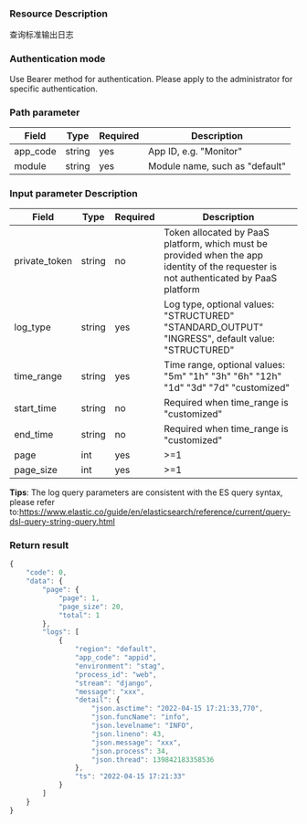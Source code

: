 ### Resource Description

查询标准输出日志

### Authentication mode

Use Bearer method for authentication. Please apply to the administrator for specific authentication.

### Path parameter

|   Field   |    Type  |  Required  |     Description     |
| ------------ | ------------ | ------ | ---------------- |
|   app_code   |   string     |   yes   |  App ID, e.g. "Monitor"   |
|   module |   string     |   yes   |   Module name, such as "default" |

### Input parameter Description
| Field              | Type | Required | Description      |
|-----------------------|----------|-----|------------------------------------------------------------------|
| private_token | string      | no   | Token allocated by PaaS platform, which must be provided when the app identity of the requester is not authenticated by PaaS platform|
| log_type              | string   | yes   | Log type, optional values: "STRUCTURED" "STANDARD_OUTPUT" "INGRESS", default value: "STRUCTURED" |
| time_range            | string   | yes   | Time range, optional values: "5m" "1h" "3h" "6h" "12h" "1d" "3d" "7d" "customized" |
| start_time            | string   | no   | Required when time_range is "customized"                                |
| end_time              | string   | no  | Required when time_range is "customized"               |
| page              | int   | yes   | >=1              |
| page_size              | int   | yes   | >=1               |

**Tips**: The log query parameters are consistent with the ES query syntax, please refer to:https://www.elastic.co/guide/en/elasticsearch/reference/current/query-dsl-query-string-query.html


### Return result

```javascript
{
    "code": 0,
    "data": {
        "page": {
            "page": 1,
            "page_size": 20,
            "total": 1
        },
        "logs": [
            {
                "region": "default",
                "app_code": "appid",
                "environment": "stag",
                "process_id": "web",
                "stream": "django",
                "message": "xxx",
                "detail": {
                    "json.asctime": "2022-04-15 17:21:33,770",
                    "json.funcName": "info",
                    "json.levelname": "INFO",
                    "json.lineno": 43,
                    "json.message": "xxx",
                    "json.process": 34,
                    "json.thread": 139842183358536
                },
                "ts": "2022-04-15 17:21:33"
            }
        ]
    }
}
```